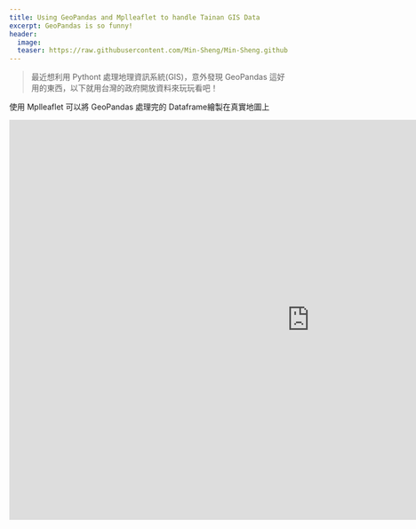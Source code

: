 ```yaml
---
title: Using GeoPandas and Mplleaflet to handle Tainan GIS Data
excerpt: GeoPandas is so funny!
header:
  image: 
  teaser: https://raw.githubusercontent.com/Min-Sheng/Min-Sheng.github.io/master/_current_projects/images/tainan_villages&river_observs.png
---
```

> 最近想利用 Pythont 處理地理資訊系統(GIS)，意外發現 GeoPandas 這好用的東西，以下就用台灣的政府開放資料來玩玩看吧！

使用 Mplleaflet 可以將 GeoPandas 處理完的 Dataframe繪製在真實地圖上

<iframe src="https://hmvmgga3dvbaxrnyqrms9g-on.drv.tw/intelcityfile/village/map/_map.html" width="1080" height="720" frameborder="0" scrolling="no"></iframe>

